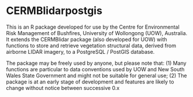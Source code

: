 # CERMBlidarpostgis

This is an R package developed for use by the Centre for Environmental Risk 
Management of Bushfires, University of Wollongong (UOW), Australia. It
extends the CERMBlidar package (also developed for UOW) with functions to 
store and retrieve vegetation structural data, derived from airborne LIDAR 
imagery, to a PostgreSQL / PostGIS database. 

The package may be freely used by anyone, but please note that: (1) Many 
functions are particular to data conventions used by UOW and New South Wales 
State Government and might not be suitable for general use; (2) The package 
is at an early stage of development and features are likely to change without
notice between successive 0.x 
